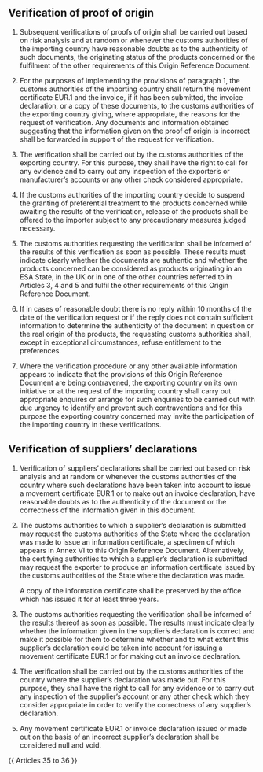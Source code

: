 ## Verification of proof of origin

1. Subsequent verifications of proofs of origin shall be carried out based on risk analysis and at random or whenever the customs authorities of the importing country have reasonable doubts as to the authenticity of such documents, the originating status of the products concerned or the fulfilment of the other requirements of this Origin Reference Document.

2. For the purposes of implementing the provisions of paragraph 1, the customs authorities of the importing country shall return the movement certificate EUR.1 and the invoice, if it has been submitted, the invoice declaration, or a copy of these documents, to the customs authorities of the exporting country giving, where appropriate, the reasons for the request of verification. Any documents and information obtained suggesting that the information given on the proof of origin is incorrect shall be forwarded in support of the request for verification.

3. The verification shall be carried out by the customs authorities of the exporting country. For this purpose, they shall have the right to call for any evidence and to carry out any inspection of the exporter’s or manufacturer’s accounts or any other check considered appropriate.

4. If the customs authorities of the importing country decide to suspend the granting of preferential treatment to the products concerned while awaiting the results of the verification, release of the products shall be offered to the importer subject to any precautionary measures judged necessary.

5. The customs authorities requesting the verification shall be informed of the results of this verification as soon as possible. These results must indicate clearly whether the documents are authentic and whether the products concerned can be considered as products originating in an ESA State, in the UK or in one of the other countries referred to in Articles 3, 4 and 5 and fulfil the other requirements of this Origin Reference Document.

6. If in cases of reasonable doubt there is no reply within 10 months of the date of the verification request or if the reply does not contain sufficient information to determine the authenticity of the document in question or the real origin of the products, the requesting customs authorities shall, except in exceptional circumstances, refuse entitlement to the preferences.

7. Where the verification procedure or any other available information appears to indicate that the provisions of this Origin Reference Document are being contravened, the exporting country on its own initiative or at the request of the importing country shall carry out appropriate enquires or arrange for such enquiries to be carried out with due urgency to identify and prevent such contraventions and for this purpose the exporting country concerned may invite the participation of the importing country in these verifications.


## Verification of suppliers’ declarations

1. Verification of suppliers’ declarations shall be carried out based on risk analysis and at random or whenever the customs authorities of the country where such declarations have been taken into account to issue a movement certificate EUR.1 or to make out an invoice declaration, have reasonable doubts as to the authenticity of the document or the correctness of the information given in this document.

2. The customs authorities to which a supplier’s declaration is submitted may request the customs authorities of the State where the declaration was made to issue an information certificate, a specimen of which appears in Annex VI to this Origin Reference Document. Alternatively, the certifying authorities to which a supplier’s declaration is submitted may request the exporter to produce an information certificate issued by the customs authorities of the State where the declaration was made.

    A copy of the information certificate shall be preserved by the office which has issued it for at least three years.

3. The customs authorities requesting the verification shall be informed of the results thereof as soon as possible. The results must indicate clearly whether the information given in the supplier’s declaration is correct and make it possible for them to determine whether and to what extent this supplier’s declaration could be taken into account for issuing a movement certificate EUR.1 or for making out an invoice declaration.

4. The verification shall be carried out by the customs authorities of the country where the supplier’s declaration was made out. For this purpose, they shall have the right to call for any evidence or to carry out any inspection of the supplier’s account or any other check which they consider appropriate in order to verify the correctness of any supplier’s declaration.

5. Any movement certificate EUR.1 or invoice declaration issued or made out on the basis of an incorrect supplier’s declaration shall be considered null and void.

{{ Articles 35 to 36 }}